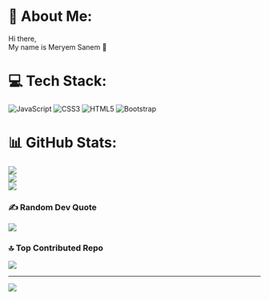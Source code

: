 
# 💫 About Me:
Hi there,<br>My name is Meryem Sanem 👋<br>


# 💻 Tech Stack:
![JavaScript](https://img.shields.io/badge/javascript-%23323330.svg?style=for-the-badge&logo=javascript&logoColor=%23F7DF1E) ![CSS3](https://img.shields.io/badge/css3-%231572B6.svg?style=for-the-badge&logo=css3&logoColor=white) ![HTML5](https://img.shields.io/badge/html5-%23E34F26.svg?style=for-the-badge&logo=html5&logoColor=white) ![Bootstrap](https://img.shields.io/badge/bootstrap-%23563D7C.svg?style=for-the-badge&logo=bootstrap&logoColor=white)
# 📊 GitHub Stats:
![](https://github-readme-stats.vercel.app/api?username=meryemsanem&theme=vue-dark&hide_border=false&include_all_commits=false&count_private=false)<br/>
![](https://github-readme-streak-stats.herokuapp.com/?user=meryemsanem&theme=vue-dark&hide_border=false)<br/>
![](https://github-readme-stats.vercel.app/api/top-langs/?username=meryemsanem&theme=vue-dark&hide_border=false&include_all_commits=false&count_private=false&layout=compact)

### ✍️ Random Dev Quote
![](https://quotes-github-readme.vercel.app/api?type=horizontal&theme=radical)

### 🔝 Top Contributed Repo
![](https://github-contributor-stats.vercel.app/api?username=meryemsanem&limit=5&theme=dark&combine_all_yearly_contributions=true)

---
[![](https://visitcount.itsvg.in/api?id=meryemsanem&icon=0&color=0)](https://visitcount.itsvg.in)


